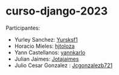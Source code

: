 # curso-django-2023

Participantes: 
- Yurley Sanchez: [Yursksf1](https://github.com/Yursksf1)
- Horacio Mieles: [hjtoloza](https://github.com/hjtoloza)
- Yann Castellanos: [yannkarlo](https://github.com/YannKarlo)
- Julian Jaimes: [Jotajaimes](https://github.com/Jotajaimes)
- Julio Cesar Gonzalez : [Jcgonzalezb721](https://github.com/Jcgonzalezb721)

